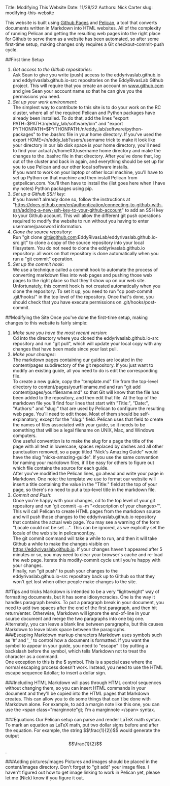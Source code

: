 Title: Modifying This Website
Date: 11/28/22
Authors: Nick Carter
slug: modifying-this-website

This website is built using [Github Pages](https://pages.github.com/) and  [Pelican](https://getpelican.com/), a tool that converts documents written in Markdown into HTML websites.  All of the complexity of running Pelican and getting the resulting web pages into the right place for Github to serve them as a website has been automated, so after some first-time setup, making changes only requires a Git checkout-commit-push cycle.

##First time Setup
1. _Get access to the Github repositories_:  
Ask Sean to give you write (push) access to the eddyrivaslab.github.io and eddyrivaslab.github.io-src repositories on the EddyRivasLab Github project.  This will require that you create an account on www.github.com and give Sean your account name so that he can give you the permissions you need.  
2. _Set up your work environment_:  
The simplest way to contribute to this site is to do your work on the RC cluster, where all of the required Pelican and Python packages have already been installed. To do that, add the lines "export PATH=&dollar;PATH:/n/eddy_lab/software/bin" and 
"export PYTHONPATH=&dollar;PYTHONPATH:/n/eddy_lab/software/python-packages" to the .bashrc file in your home directory. <span class="marginnote">If you've used the export HOME=/n/eddy_lab?users/username trick to make it look like your directory in our lab disk space is your home directory, you'll need to find your actual /n/homeXX/username home directory and make the changes to the .bashrc file in that directory.</span> After you've done that, log out of the cluster and back in again, and everything should be set up for you to use Pelican and our other local software installs.  
If you want to work on your laptop or other local machine, you'll have to set up Python on that machine and then install Pelican from getpelican.com.  You'll then have to install the (list goes here when I have my notes) Python packages using pip.  
4. _Set up a Github SSH key_:   
If you haven't already done so, follow the instructions at "https://docs.github.com/en/authentication/connecting-to-github-with-ssh/adding-a-new-ssh-key-to-your-github-account" to add an SSH key to your Github account.  This will allow the different git push operations required to modify the website to run without you having to enter username/password information.  
5. _Clone the source repository_:  
Run "git clone git@github.com:EddyRivasLab/eddyrivaslab.github.io-src.git" to clone a copy of the source repository into your local filesystem.  You do not need to clone the eddyrivaslab.github.io repository: all work on that repository is done automatically when you run a "git commit" operation.  
6. _Set up the commit hook_:  
We use a technique called a commit hook to automate the process of converting markdown files into web pages and pushing those web pages to the right place so that they'll show up on our web site.  Unfortunately, this commit hook is not created automatically when you clone the repository.  To set it up, you need to run "cp post-commit .git/hooks/" in the top level of the repository.  Once that's done, you should check that you have execute permissions on .git/hooks/post-commit.

##Modifying the Site
Once you've done the first-time setup, making changes to this website is fairly simple:

1. _Make sure you have the most recent version_:  
Cd into the directory where you cloned the eddyrivaslab.github.io-src repository and run "git pull", which will update your local copy with any changes that have been made since your last pull.  
2. _Make your changes_:  
The markdown pages containing our guides are located in the content/pages subdirectory of the git repository.  If you just want to modify an existing guide, all you need to do is edit the corresponding file.  
To create a new guide, copy the "template.md" file from the top-level directory to content/pages/yourfilename.md and run "git add content/pages/yourfilename.md" so that Git will know that the file has been added to the repository, and then edit that file.  At the top of the markdown file you'll find four lines that start with "Title:", "Date:", "Authors:" and "slug:" that are used by Pelican to configure the resulting web page.  You'll need to edit those.  Most of them should be self-explanatory, except for the "slug:" field.  Pelican uses that field to create the names of files associated with your guide, so it needs to be something that will be a legal filename on UNIX, Mac, and Windows computers.  
  One useful convention is to make the slug for a page the title of the page with all text in lowercase, spaces replaced by dashes and all other punctuation removed, so a page titled "Nick's Amazing Guide" would have the slug "nicks-amazing-guide".  If you use the same convention for naming your markdown files, it'll be easy for others to figure out which file contains the source for each guide.  
After you've modified the Pelican lines, go ahead and write your page in Markdown.  One note: the template we use to format our website will insert a title containing the value in the "Title:" field at the top of your page, so there's no need to put a top-level title in the markdown file.  
3. _Commit and Push_:  
Once you're happy with your changes, cd to the top level of your git repository and run 'git commit -a -m "&lt;description of your changes&gt;"'. This will call Pelican to create HTML pages from the markdown source and will push those changes to the eddyrivaslab.github.io repository that contains the actual web page.  You may see a warning of the form "Locale could not be set ...".  This can be ignored, as we explicitly set the locale of the web site in pelicanconf.py.  
The git commit command will take a while to run, and then it will take Github a while to make the changes visible on https://eddyrivaslab.github.io.  If your changes haven't appeared after 5 minutes or so, you may need to clear your browser's cache and re-load the web page.  Iterate this modify-commit cycle until you're happy with your changes.  
Finally, run "git push" to push your changes to the eddyrivaslab.github.io-src repository back up to Github so that they won't get lost when other people make changes to the site.  

##Tips and tricks
Markdown is intended to be a very "lightweight" way of formatting documents, but it has some idiosyncracies.  One is the way it handles paragraph breaks.  To put a paragraph break in your document, you need to add two spaces after the end of the first paragraph, and then hit return/enter.  Otherwise, Markdown will ignore the end-of-line in your source document and merge the two paragraphs into one big one.  
Alternately, you can leave a blank line between paragraphs, but this causes Markdown to leave blank space between the paragraphs.  
###Escaping Markdown markup characters
Markdown uses symbols such as '\#' and '\_' to control how a document is formatted.  If you want the symbol to appear in your guide, you need to "escape" it by putting a backslash before the symbol, which tells Markdown not to treat the character as a command.  
One exception to this is the &dollar; symbol.  This is a special case where the normal escaping process doesn't work.  Instead, you need to use the HTML escape sequence &amp;dollar; to insert a dollar sign.

###Including HTML
Markdown will pass through HTML control sequences without changing them, so you can insert HTML commands in your document and they'll be copied into the HTML pages that Markdown creates.  This can allow you to do some things that can't be done with Markdown alone. <span class="marginnote">For example, to add a margin note like this one, you can use the &lt;span class="marginnote"gt; I'm a marginnote &lt;/span&gt; syntax.</span>

###Equations
Our Pelican setup can parse and render LaTeX math syntax.  To mark an equation as LaTeX math, put two dollar signs before and after the equation.  For example, the string &dollar;&dollar;\frac{1}{2})&dollar;&dollar; would generate the output $$\frac{1}{2}$$.

###Adding pictures/images
Pictures and images should be placed in the content/images directory.  Don't forget to "git add" your image files.  I haven't figured out how to get image linking to work in Pelican yet, please let me (Nick) know if you figure it out.